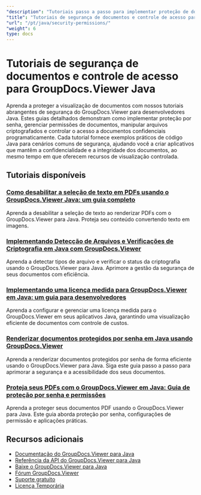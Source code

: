 ```yaml
---
"description": "Tutoriais passo a passo para implementar proteção de documentos, segurança por senha e controles de acesso com o GroupDocs.Viewer para Java."
"title": "Tutoriais de segurança de documentos e controle de acesso para GroupDocs.Viewer Java"
"url": "/pt/java/security-permissions/"
"weight": 6
type: docs
---
```

# Tutoriais de segurança de documentos e controle de acesso para GroupDocs.Viewer Java

Aprenda a proteger a visualização de documentos com nossos tutoriais abrangentes de segurança do GroupDocs.Viewer para desenvolvedores Java. Estes guias detalhados demonstram como implementar proteção por senha, gerenciar permissões de documentos, manipular arquivos criptografados e controlar o acesso a documentos confidenciais programaticamente. Cada tutorial fornece exemplos práticos de código Java para cenários comuns de segurança, ajudando você a criar aplicativos que mantêm a confidencialidade e a integridade dos documentos, ao mesmo tempo em que oferecem recursos de visualização controlada.

## Tutoriais disponíveis

### [Como desabilitar a seleção de texto em PDFs usando o GroupDocs.Viewer Java: um guia completo](./disable-text-selection-groupdocs-viewer-java/)
Aprenda a desabilitar a seleção de texto ao renderizar PDFs com o GroupDocs.Viewer para Java. Proteja seu conteúdo convertendo texto em imagens.

### [Implementando Detecção de Arquivos e Verificações de Criptografia em Java com GroupDocs.Viewer](./groupdocs-viewer-java-file-detection-encryption/)
Aprenda a detectar tipos de arquivo e verificar o status da criptografia usando o GroupDocs.Viewer para Java. Aprimore a gestão da segurança de seus documentos com eficiência.

### [Implementando uma licença medida para GroupDocs.Viewer em Java: um guia para desenvolvedores](./groupdocs-viewer-java-metered-license-setup-guide/)
Aprenda a configurar e gerenciar uma licença medida para o GroupDocs.Viewer em seus aplicativos Java, garantindo uma visualização eficiente de documentos com controle de custos.

### [Renderizar documentos protegidos por senha em Java usando GroupDocs.Viewer](./render-password-protected-documents-groupdocs-viewer-java/)
Aprenda a renderizar documentos protegidos por senha de forma eficiente usando o GroupDocs.Viewer para Java. Siga este guia passo a passo para aprimorar a segurança e a acessibilidade dos seus documentos.

### [Proteja seus PDFs com o GroupDocs.Viewer em Java: Guia de proteção por senha e permissões](./protect-pdf-groupdocs-viewer-java/)
Aprenda a proteger seus documentos PDF usando o GroupDocs.Viewer para Java. Este guia aborda proteção por senha, configurações de permissão e aplicações práticas.

## Recursos adicionais

- [Documentação do GroupDocs.Viewer para Java](https://docs.groupdocs.com/viewer/java/)
- [Referência da API do GroupDocs.Viewer para Java](https://reference.groupdocs.com/viewer/java/)
- [Baixe o GroupDocs.Viewer para Java](https://releases.groupdocs.com/viewer/java/)
- [Fórum GroupDocs.Viewer](https://forum.groupdocs.com/c/viewer/9)
- [Suporte gratuito](https://forum.groupdocs.com/)
- [Licença Temporária](https://purchase.groupdocs.com/temporary-license/)